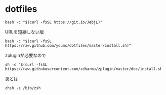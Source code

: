 # dotfiles

```shell
bash -c "$(curl -fsSL https://git.io/JebjL)"
```

URLを短縮しない版
```shell
bash -c "$(curl -fsSL https://raw.github.com/ycums/dotfiles/master/install.sh)"
```

zpluginが必要なので
```shell
sh -c "$(curl -fsSL https://raw.githubusercontent.com/zdharma/zplugin/master/doc/install.sh)"
```

あとは 
```shell
chsh -s /bin/zsh
``` 
